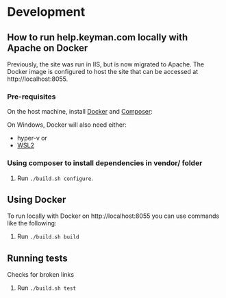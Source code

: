 # Development

## How to run help.keyman.com locally with Apache on Docker

Previously, the site was run in IIS, but is now migrated to Apache. The Docker image is configured to host the site that can be accessed at http://localhost:8055.


### Pre-requisites

On the host machine, install [Docker](https://docs.docker.com/get-docker/) and [Composer](https://getcomposer.org/download/):

On Windows, Docker will also need either:
* hyper-v or
* [WSL2](https://ubuntu.com/tutorials/install-ubuntu-on-wsl2-on-windows-10#1-overview)

### Using composer to install dependencies in vendor/ folder

1. Run `./build.sh configure`.

## Using Docker

To run locally with Docker on http://localhost:8055 you can use commands like the following:

1. Run `./build.sh build`

## Running tests

Checks for broken links
1. Run `./build.sh test`
